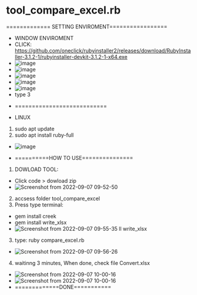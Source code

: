 # tool_compare_excel.rb

============= SETTING ENVIROMENT=================
+ WINDOW ENVIROMENT
+ CLICK: https://github.com/oneclick/rubyinstaller2/releases/download/RubyInstaller-3.1.2-1/rubyinstaller-devkit-3.1.2-1-x64.exe
+ ![image](https://user-images.githubusercontent.com/54847531/188776648-a15a3356-473a-4bc8-80ec-d8f64374c918.png)
+ ![image](https://user-images.githubusercontent.com/54847531/188776655-2780f2cf-628a-4c08-b6cc-0d20b5fd87c5.png)
+ ![image](https://user-images.githubusercontent.com/54847531/188776660-ef18ec25-b6ed-4d2c-9f99-50a1215db62f.png)
+ ![image](https://user-images.githubusercontent.com/54847531/188776677-2b95f14f-0325-4035-8e3f-961380643c30.png)
+ ![image](https://user-images.githubusercontent.com/54847531/188776684-3f961c28-8355-49e3-a505-8bc565a6bfe0.png)
+ type 3
* ===========================
+ LINUX
1. sudo apt update
2. sudo apt install ruby-full
+ ![image](https://user-images.githubusercontent.com/54847531/188776811-03818505-6d9a-45d3-a589-6f3aff772bc5.png)
* ==========HOW TO USE===============
1. DOWLOAD TOOL: 
+ Click code > dowload zip
+ ![Screenshot from 2022-09-07 09-52-50](https://user-images.githubusercontent.com/54847531/188778280-5df5ed50-c260-48cc-8626-bd94c2e29678.png)
2. accsess folder tool_compare_excel
3. Press type terminal: 
+ gem install creek
+ gem install write_xlsx
+ ![Screenshot from 2022-09-07 09-55-35](https://user-images.githubusercontent.com/54847531/188778498-17f1944c-d882-4c52-82ba-003ea3154158.png)
ll write_xlsx
3. type: ruby compare_excel.rb
+ ![Screenshot from 2022-09-07 09-56-26](https://user-images.githubusercontent.com/54847531/188778599-10e82244-cfbe-4921-b920-bf161268caff.png)
4. waitinng 3 minutes, When done, check file Convert.xlsx
+ ![Screenshot from 2022-09-07 10-00-16](https://user-images.githubusercontent.com/54847531/188779039-2d92c2bc-7b99-4a5a-81b4-b9487105026c.png)
+ ![Screenshot from 2022-09-07 10-00-16](https://user-images.githubusercontent.com/54847531/188779169-4958384b-8ccf-4acd-a4ab-efe135b8df5f.png)
+ =============DONE===========

